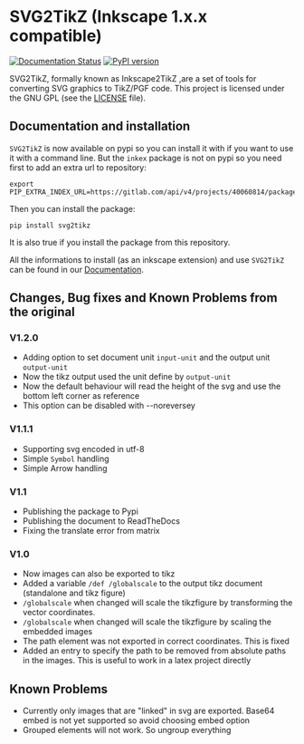 # SVG2TikZ (Inkscape 1.x.x compatible)
[![Documentation Status](https://readthedocs.org/projects/svg2tikz/badge/?version=latest)](https://svg2tikz.readthedocs.io/en/latest/?badge=latest)
[![PyPI version](https://badge.fury.io/py/svg2tikz.svg)](https://badge.fury.io/py/svg2tikz)

SVG2TikZ, formally known as Inkscape2TikZ ,are a set of tools for converting SVG graphics to TikZ/PGF code.
This project is licensed under the GNU GPL  (see  the [LICENSE](/LICENSE) file).

## Documentation and installation
`SVG2TikZ` is now available on pypi so you can install it with if you want to use it with a command line. But the `inkex` package is not on pypi so you need first to add an extra url to repository:

```
export PIP_EXTRA_INDEX_URL=https://gitlab.com/api/v4/projects/40060814/packages/pypi/simple
```
Then you can install the package:

```
pip install svg2tikz
```
It is also true if you install the package from this repository.


All the informations to install (as an inkscape extension) and use `SVG2TikZ` can be found in our [Documentation](https://svg2tikz.readthedocs.io/en/latest).

## Changes, Bug fixes and Known Problems from the original

### V1.2.0
- Adding option to set document unit `input-unit` and the output unit `output-unit`
- Now the tikz output used the unit define by `output-unit`
- Now the default behaviour will read the height of the svg and use the bottom left corner as reference
- This option can be disabled with --noreversey


### V1.1.1
- Supporting svg encoded in utf-8
- Simple `Symbol` handling
- Simple Arrow handling

### V1.1
- Publishing the package to Pypi
- Publishing the document to ReadTheDocs
- Fixing the translate error from matrix

### V1.0
- Now images can also be exported to tikz
- Added a variable `/def /globalscale` to the output tikz document (standalone and tikz figure)
- `/globalscale` when changed will scale the tikzfigure by transforming the vector coordinates.
- `/globalscale` when changed will scale the tikzfigure by scaling the embedded images
- The path element was not exported in correct coordinates. This is fixed
- Added an entry to specify the path to be removed from absolute paths in the images. This is useful to work in a latex project directly

## Known Problems
- Currently only images that are "linked" in svg are exported. Base64 embed is not yet supported so avoid choosing embed option
- Grouped elements will not work. So ungroup everything
